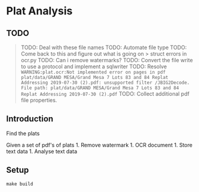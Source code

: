 # Plat Analysis

## TODO

> TODO: Deal with these file names
> TODO: Automate file type
> TODO: Come back to this and figure out what is going on
    > struct errors in ocr.py
> TODO: Can i remove watermarks?
> TODO: Convert the file write to use a protocol and implement a sqlwriter
> TODO: Resolve `WARNING:plat.ocr:Not implemented error on pages in pdf plat/data/GRAND MESA/Grand Mesa 7 Lots 83 and 84 Replat Addressing 2019-07-30 (2).pdf: unsupported filter /JBIG2Decode. File path: plat/data/GRAND MESA/Grand Mesa 7 Lots 83 and 84 Replat Addressing 2019-07-30 (2).pdf`
> TODO: Collect additional pdf file properties.

## Introduction

Find the plats

Given a set of pdf's of plats
    1. Remove watermark
    1. OCR document
    1. Store text data
    1. Analyse text data

## Setup

```shell
make build
```
